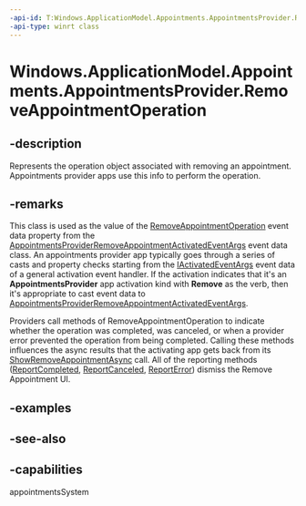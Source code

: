 ```yaml
---
-api-id: T:Windows.ApplicationModel.Appointments.AppointmentsProvider.RemoveAppointmentOperation
-api-type: winrt class
---
```


<!-- Class syntax.
public class RemoveAppointmentOperation : Windows.ApplicationModel.Appointments.AppointmentsProvider.IRemoveAppointmentOperation
-->

# Windows.ApplicationModel.Appointments.AppointmentsProvider.RemoveAppointmentOperation

## -description
Represents the operation object associated with removing an appointment. Appointments provider apps use this info to perform the operation.

## -remarks
This class is used as the value of the [RemoveAppointmentOperation](../windows.applicationmodel.activation/appointmentsproviderremoveappointmentactivatedeventargs_removeappointmentoperation.md) event data property from the [AppointmentsProviderRemoveAppointmentActivatedEventArgs](../windows.applicationmodel.activation/appointmentsproviderremoveappointmentactivatedeventargs.md) event data class. An appointments provider app typically goes through a series of casts and property checks starting from the [IActivatedEventArgs](../windows.applicationmodel.activation/iactivatedeventargs.md) event data of a general activation event handler. If the activation indicates that it's an **AppointmentsProvider** app activation kind with **Remove** as the verb, then it's appropriate to cast event data to [AppointmentsProviderRemoveAppointmentActivatedEventArgs](../windows.applicationmodel.activation/appointmentsproviderremoveappointmentactivatedeventargs.md).

Providers call methods of RemoveAppointmentOperation to indicate whether the operation was completed, was canceled, or when a provider error prevented the operation from being completed. Calling these methods influences the async results that the activating app gets back from its [ShowRemoveAppointmentAsync](/uwp/api/windows.applicationmodel.appointments.appointmentmanager.showremoveappointmentasync) call. All of the reporting methods ([ReportCompleted](removeappointmentoperation_reportcompleted_1121471021.md), [ReportCanceled](removeappointmentoperation_reportcanceled_1921025216.md), [ReportError](removeappointmentoperation_reporterror_1034694985.md)) dismiss the Remove Appointment UI.

## -examples

## -see-also
## -capabilities
appointmentsSystem
